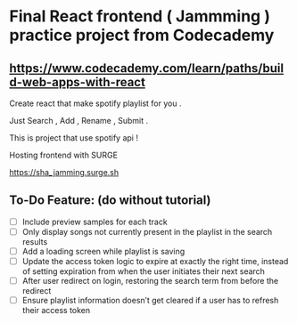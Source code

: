 # Final React frontend ( Jammming ) practice project from Codecademy
## https://www.codecademy.com/learn/paths/build-web-apps-with-react
Create react that make spotify playlist for you .

Just Search , Add , Rename , Submit .

This is project that use spotify api !

Hosting frontend with SURGE

https://sha_jamming.surge.sh

## To-Do Feature: (do without tutorial)
- [ ] Include preview samples for each track
- [ ] Only display songs not currently present in the playlist in the search results
- [ ] Add a loading screen while playlist is saving
- [ ] Update the access token logic to expire at exactly the right time, instead of setting expiration from when the user initiates their next search
- [ ] After user redirect on login, restoring the search term from before the redirect
- [ ] Ensure playlist information doesn’t get cleared if a user has to refresh their access token